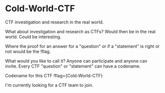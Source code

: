 # Cold-World-CTF
CTF investigation and research in the real world.


What about investigation and research as CTFs?
Would then be in the real world.
Could be interesting.


Where the proof for an answer for a "question" or if a "statement" is right or not would be the !flag.


What would you like to call it?
Anyone can participate and anyone can invite.
Every CTF "question" or "statement" can have a codename.


Codename for this CTF !flag={Cold-World-CTF}


I'm currently looking for a CTF team to join.
